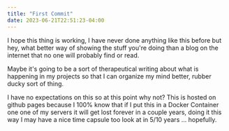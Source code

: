 ```yaml
---
title: "First Commit"
date: 2023-06-21T22:51:23-04:00
---
```


I hope this thing is working, I have never done anything like this before but hey, what better way of showing the stuff you're doing than a blog on the internet that no one will probably find or read.

Maybe it's going to be a sort of therapeutical writing about what is happening in my projects so that I can organize my mind better, rubber ducky sort of thing.

I have no expectations on this so at this point why not?
This is hosted on github pages because I 100% know that if I put this in a Docker Container one one of my servers it will get lost forever in a couple years, doing it this way I may have a nice time capsule too look at in 5/10 years ... hopefully.
